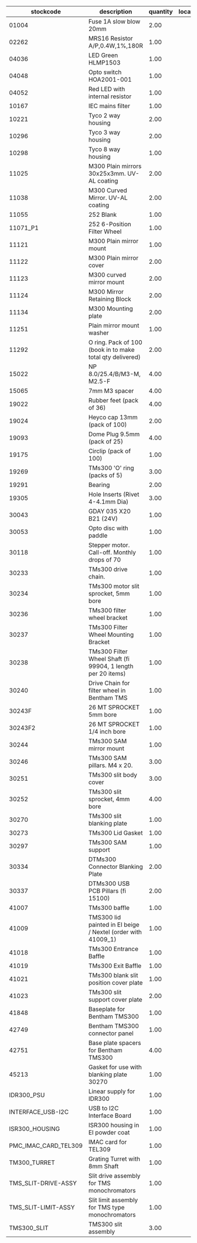 |stockcode|description|quantity|location|
|---------|-----------|--------|--------|
|01004|Fuse 1A slow blow 20mm|2.00||
|02262|MRS16 Resistor A/P,0.4W,1%,180R|1.00||
|04036|LED Green HLMP1503|1.00||
|04048|Opto switch  HOA2001-001|1.00||
|04052|Red LED with internal resistor|1.00||
|10167|IEC mains filter|1.00||
|10221|Tyco 2 way housing|2.00||
|10296|Tyco 3 way housing|2.00||
|10298|Tyco 8 way housing|1.00||
|11025|M300 Plain mirrors 30x25x3mm.  UV-AL coating|2.00||
|11038|M300 Curved Mirror.  UV-AL coating|2.00||
|11055|252 Blank|1.00||
|11071_P1|252 6-Position Filter Wheel|1.00||
|11121|M300 Plain mirror mount|1.00||
|11122|M300 Plain mirror cover|2.00||
|11123|M300 curved mirror mount|2.00||
|11124|M300 Mirror Retaining Block|2.00||
|11134|M300 Mounting plate|2.00||
|11251|Plain mirror mount washer|1.00||
|11292|O ring. Pack of 100 (book in to make total qty delivered)|2.00||
|15022|NP 8.0/25.4/B/M3-M, M2.5-F|4.00||
|15065|7mm M3 spacer|4.00||
|19022|Rubber feet (pack of 36)|4.00||
|19024|Heyco cap 13mm (pack of 100)|2.00| |
|19093|Dome Plug 9.5mm (pack of 25)|4.00||
|19175|Circlip (pack of 100)|1.00||
|19269|TMs300 'O' ring  (packs of 5)|3.00||
|19291|Bearing|2.00||
|19305|Hole Inserts (Rivet 4-4.1mm Dia)|3.00| |
|30043|GDAY 035 X20 B21 (24V)|1.00||
|30053|Opto disc with paddle|1.00||
|30118|Stepper motor.  Call-off.  Monthly drops of 70|1.00||
|30233|TMs300 drive chain.|1.00||
|30234|TMs300 motor slit sprocket, 5mm bore|1.00||
|30236|TMs300 filter wheel bracket|1.00||
|30237|TMs300 Filter Wheel Mounting Bracket|1.00||
|30238|TMs300 Filter Wheel Shaft (fi 99904, 1 length per 20 items)|1.00||
|30240|Drive Chain for filter wheel in Bentham TMS|1.00||
|30243F|26 MT SPROCKET 5mm bore|1.00||
|30243F2|26 MT SPROCKET 1/4 inch bore|1.00||
|30244|TMs300 SAM mirror mount|1.00||
|30246|TMs300 SAM pillars. M4 x 20.|3.00| |
|30251|TMs300 slit body cover|3.00||
|30252|TMs300 slit sprocket, 4mm bore|4.00||
|30270|TMs300 slit blanking plate|1.00||
|30273|TMs300 Lid Gasket|1.00||
|30297|TMs300 SAM support|1.00||
|30334|DTMs300 Connector Blanking Plate|2.00||
|30337|DTMs300 USB PCB Pillars (fi 15100)|2.00||
|41007|TMs300 baffle|1.00||
|41009|TMS300 lid painted in EI beige / Nextel (order with 41009_1)|1.00||
|41018|TMs300 Entrance Baffle|1.00||
|41019|TMs300 Exit Baffle|1.00||
|41021|TMs300 blank slit position cover plate|1.00||
|41023|TMs300 slit support cover plate|2.00||
|41848|Baseplate for Bentham TMS300|1.00||
|42749|Bentham TMS300 connector panel|1.00||
|42751|Base plate spacers for Bentham TMS300|4.00||
|45213|Gasket for use with blanking plate 30270|1.00||
|IDR300_PSU|Linear supply for IDR300|1.00||
|INTERFACE_USB-I2C|USB to I2C Interface Board|1.00||
|ISR300_HOUSING|ISR300 housing in EI powder coat|1.00||
|PMC_IMAC_CARD_TEL309|IMAC card for TEL309|1.00||
|TM300_TURRET|Grating Turret with 8mm Shaft|1.00||
|TMS_SLIT-DRIVE-ASSY|Slit drive assembly for TMS monochromators|1.00||
|TMS_SLIT-LIMIT-ASSY|Slit limit assembly for TMS type monochromators|1.00||
|TMS300_SLIT|TMS300 slit assembly|3.00||
